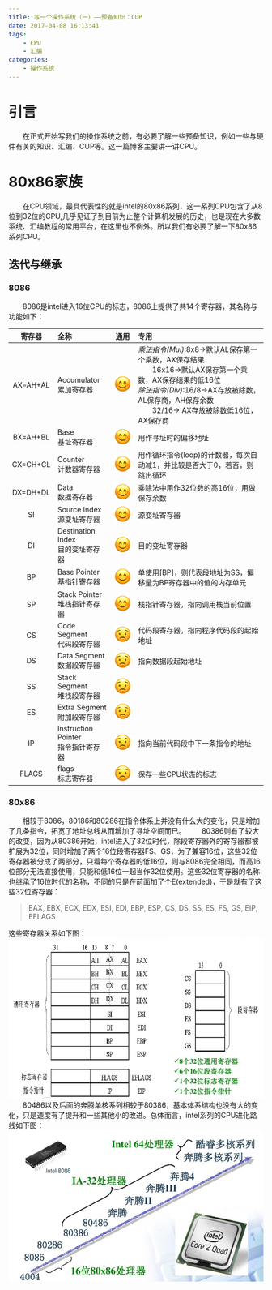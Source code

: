 ```yaml
---
title: 写一个操作系统（一）——预备知识：CUP
date: 2017-04-08 16:13:41
tags:
    - CPU
    - 汇编
categories:
    - 操作系统
---
```

# 引言
&emsp;&emsp;在正式开始写我们的操作系统之前，有必要了解一些预备知识，例如一些与硬件有关的知识、汇编、CUP等。这一篇博客主要讲一讲CPU。
# 80x86家族
&emsp;&emsp;在CPU领域，最具代表性的就是intel的80x86系列，这一系列CPU包含了从8位到32位的CPU,几乎见证了到目前为止整个计算机发展的历史，也是现在大多数系统、汇编教程的常用平台，在这里也不例外。所以我们有必要了解一下80x86系列CPU。
## 迭代与继承
### 8086
&emsp;&emsp;8086是intel进入16位CPU的标志，8086上提供了共14个寄存器，其名称与功能如下：

|寄存器|         全称                      |             通用                 |   专用     |
|:---:|:-------------------------------- |:--------------------------------:| :-------  |
| AX=AH+AL  | Accumulator<br>累加寄存器    |![](/images/memios_01_sml.png)    |_乘法指令(Mul)_:8x8->默认AL保存第一个乘数，AX保存结果<br>&emsp;&emsp;16x16->默认AX保存第一个乘数，AX保存结果的低16位<br>_除法指令(Div)_:16/8->AX存放被除数， AL保存商，AH保存余数<br>&emsp;&emsp;32/16-> AX存放被除数低16位， AX保存商|
| BX=AH+BL  | Base<br>基址寄存器           |![](/images/memios_01_sml.png)    |用作寻址时的偏移地址 |
| CX=CH+CL  | Counter<br>计数器寄存器      |![](/images/memios_01_sml.png)    |用作循环指令(loop)的计数器，每次自动减1，并比较是否大于0，若否，则跳出循环 |
| DX=DH+DL  | Data<br>数据寄存器           |![](/images/memios_01_sml.png)    |乘除法中用作32位数的高16位，用做保存余数|
| SI  | Source Index<br>源变址寄存器       |![](/images/memios_01_sml.png)    |源变址寄存器 |
| DI  | Destination Index<br>目的变址寄存器 |![](/images/memios_01_sml.png)   |目的变址寄存器|
| BP  | Base Pointer<br>基指针寄存器       |![](/images/memios_01_sml.png)    |单使用[BP]，则代表段地址为SS，偏移量为BP寄存器中的值的内存单元|
| SP  | Stack Pointer<br>堆栈指针寄存器    |![](/images/memios_01_sml.png)    |栈指针寄存器，指向调用栈当前位置|
| CS  | Code Segment<br>代码段寄存器       |![](/images/memios_01_cry.png)    |代码段寄存器，指向程序代码段的起始地址 |
| DS  | Data Segment<br>数据段寄存器       |![](/images/memios_01_cry.png)    |指向数据段起始地址|
| SS  | Stack Segment<br>堆栈段寄存器      |![](/images/memios_01_cry.png)    | |
| ES  | Extra Segment<br>附加段寄存器      |![](/images/memios_01_cry.png)    | |
| IP  | Instruction Pointer<br>指令指针寄存器 |![](/images/memios_01_cry.png)  |指向当前代码段中下一条指令的地址|
|FLAGS|flags<br>标志寄存器                 |![](/images/memios_01_cry.png)    |保存一些CPU状态的标志|
### 80x86
&emsp;&emsp;相较于8086，80186和80286在指令体系上并没有什么大的变化，只是增加了几条指令，拓宽了地址总线从而增加了寻址空间而已。
&emsp;&emsp;80386则有了较大的改变，因为从80386开始，intel进入了32位时代，除段寄存器外的寄存器都被扩展为32位，同时增加了两个16位段寄存器FS、GS，为了兼容16位，这些32位寄存器被分成了两部分，只看每个寄存器的低16位，则与8086完全相同，而高16位部分无法直接使用，只能和低16位一起当作32位使用。这些32位寄存器的名称也继承了16位时代的名称，不同的只是在前面加了个E(extended)，于是就有了这些32位寄存器：
> EAX, EBX, ECX, EDX, ESI, EDI, EBP, ESP, CS, DS, SS, ES, FS, GS, EIP, EFLAGS

这些寄存器关系如下图：
![图片挂掉了！！！](/images/memios_01_reg.png)
&emsp;&emsp;80486以及后面的奔腾单核系列相较于80386，基本体系结构也没有大的变化，只是速度有了提升和一些其他小的改进。总体而言，intel系列的CPU进化路线如下图：
![图片挂掉了！！！](/images/memios_01_cpu.png)

